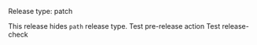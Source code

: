 Release type: patch

This release hides `path` release type. Test pre-release action
Test release-check